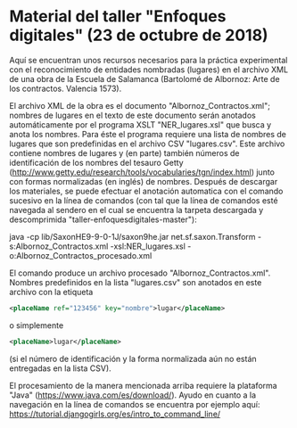 # Material del taller "Enfoques digitales" (23 de octubre de 2018)

Aquí se encuentran unos recursos necesarios para la práctica experimental con el reconocimiento de entidades nombradas 
(lugares) en el archivo XML de una obra de la Escuela de Salamanca (Bartolomé de Albornoz: Arte de los contractos. Valencia 1573).

El archivo XML de la obra es el documento  "Albornoz_Contractos.xml"; 
nombres de lugares en el texto de este documento serán anotados automáticamente por el programa XSLT "NER_lugares.xsl" 
que busca y anota los nombres. Para éste el programa requiere una lista de nombres de lugares que son predefinidas en el
archivo CSV "lugares.csv". 
Este archivo contiene nombres de lugares y (en parte) también números de identificación de los nombres del tesauro Getty 
(http://www.getty.edu/research/tools/vocabularies/tgn/index.html) junto con formas normalizadas (en inglés) de nombres.
Después de descargar los materiales, se puede efectuar el anotación automatica con el comando sucesivo en la línea de comandos 
(con tal que la línea de comandos esté navegada al sendero en el cual se encuentra la tarpeta 
descargada y descomprimida "taller-enfoquesdigitales-master"):

java -cp lib/SaxonHE9-9-0-1J/saxon9he.jar net.sf.saxon.Transform -s:Albornoz_Contractos.xml -xsl:NER_lugares.xsl -o:Albornoz_Contractos_procesado.xml

El comando produce un archivo procesado "Albornoz_Contractos.xml". Nombres predefinidos en 
la lista "lugares.csv" son anotados en este archivo con la etiqueta 
```xml
<placeName ref="123456" key="nombre">lugar</placeName>
```
o simplemente 
```xml
<placeName>lugar</placeName>
```
(si el número de identificación 
y la forma normalizada aún no están entregadas en la lista CSV).

El procesamiento de la manera mencionada arriba requiere la plataforma "Java" (https://www.java.com/es/download/). Ayudo en cuanto a la navegación en 
la línea de comandos se encuentra por ejemplo aquí: https://tutorial.djangogirls.org/es/intro_to_command_line/
